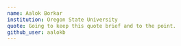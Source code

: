 ```yaml
---
name: Aalok Borkar
institution: Oregon State University
quote: Going to keep this quote brief and to the point.
github_user: aalokb
---
```

